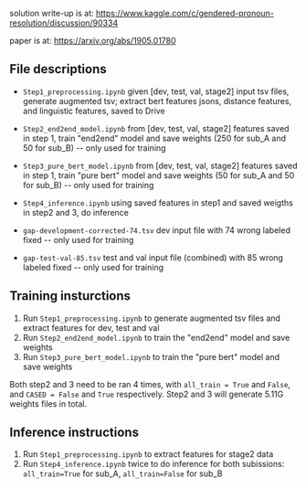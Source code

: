 solution write-up is at: https://www.kaggle.com/c/gendered-pronoun-resolution/discussion/90334

paper is at: https://arxiv.org/abs/1905.01780

## File descriptions

* `Step1_preprocessing.ipynb` given [dev, test, val, stage2] input tsv files, generate augmented tsv; extract bert features jsons, distance features, and linguistic features, saved to Drive
* `Step2_end2end_model.ipynb` from [dev, test, val, stage2] features saved in step 1, train "end2end" model and save weights (250 for sub_A and 50 for sub_B) -- only used for training
* `Step3_pure_bert_model.ipynb` from [dev, test, val, stage2] features saved in step 1, train "pure bert" model and save weights (50 for sub_A and 50 for sub_B) -- only used for training
* `Step4_inference.ipynb` using saved features in step1 and saved weigths in step2 and 3, do inference

*  `gap-development-corrected-74.tsv` dev input file with 74 wrong labeled fixed -- only used for training
*  `gap-test-val-85.tsv` test and val input file (combined) with 85 wrong labeled fixed -- only used for training

## Training insturctions
1. Run `Step1_preprocessing.ipynb` to generate augmented tsv files and extract features for dev, test and val 
2. Run `Step2_end2end_model.ipynb` to train the "end2end" model and save weights
3. Run `Step3_pure_bert_model.ipynb`  to train the "pure bert" model and save weights

Both step2 and 3 need to be ran 4 times, with `all_train = True` and `False`, and `CASED = False` and `True` respectively. Step2 and 3 will generate 5.11G weights files in total.

## Inference instructions
1. Run `Step1_preprocessing.ipynb` to extract features for stage2 data
2. Run `Step4_inference.ipynb` twice to do inference for both subissions: `all_train=True` for sub_A, `all_train=False` for sub_B
